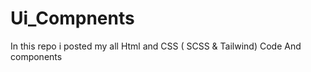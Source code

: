 
# Ui_Compnents






In this repo i posted my all Html and CSS ( SCSS &amp; Tailwind) Code 
And components 























